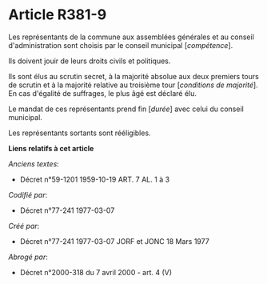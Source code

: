 # Article R381-9

Les représentants de la commune aux assemblées générales et au conseil d'administration sont choisis par le conseil municipal
[*compétence*].

Ils doivent jouir de leurs droits civils et politiques.

Ils sont élus au scrutin secret, à la majorité absolue aux deux premiers tours de scrutin et à la majorité relative au
troisième tour [*conditions de majorité*]. En cas d'égalité de suffrages, le plus âgé est déclaré élu.

Le mandat de ces représentants prend fin [*durée*] avec celui du conseil municipal.

Les représentants sortants sont rééligibles.

**Liens relatifs à cet article**

_Anciens textes_:

  - Décret n°59-1201 1959-10-19 ART. 7 AL. 1 à 3

_Codifié par_:

  - Décret n°77-241 1977-03-07

_Créé par_:

  - Décret n°77-241 1977-03-07 JORF et JONC 18 Mars 1977

_Abrogé par_:

  - Décret n°2000-318 du 7 avril 2000 - art. 4 (V)
